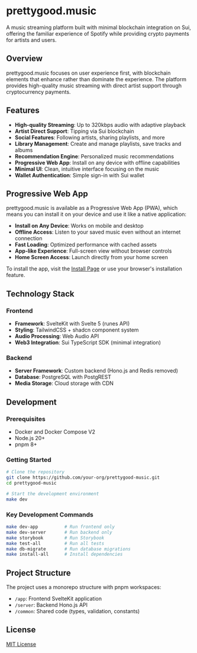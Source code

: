# prettygood.music

A music streaming platform built with minimal blockchain integration on Sui, offering the familiar experience of Spotify while providing crypto payments for artists and users.

## Overview

prettygood.music focuses on user experience first, with blockchain elements that enhance rather than dominate the experience. The platform provides high-quality music streaming with direct artist support through cryptocurrency payments.

## Features

- **High-quality Streaming**: Up to 320kbps audio with adaptive playback
- **Artist Direct Support**: Tipping via Sui blockchain
- **Social Features**: Following artists, sharing playlists, and more
- **Library Management**: Create and manage playlists, save tracks and albums
- **Recommendation Engine**: Personalized music recommendations
- **Progressive Web App**: Install on any device with offline capabilities
- **Minimal UI**: Clean, intuitive interface focusing on the music
- **Wallet Authentication**: Simple sign-in with Sui wallet

## Progressive Web App

prettygood.music is available as a Progressive Web App (PWA), which means you can install it on your device and use it like a native application:

- **Install on Any Device**: Works on mobile and desktop
- **Offline Access**: Listen to your saved music even without an internet connection
- **Fast Loading**: Optimized performance with cached assets
- **App-like Experience**: Full-screen view without browser controls
- **Home Screen Access**: Launch directly from your home screen

To install the app, visit the [Install Page](/install) or use your browser's installation feature.

## Technology Stack

### Frontend
- **Framework**: SvelteKit with Svelte 5 (runes API)
- **Styling**: TailwindCSS + shadcn component system
- **Audio Processing**: Web Audio API
- **Web3 Integration**: Sui TypeScript SDK (minimal integration)

### Backend
- **Server Framework**: Custom backend (Hono.js and Redis removed)
- **Database**: PostgreSQL with PostgREST
- **Media Storage**: Cloud storage with CDN

## Development

### Prerequisites
- Docker and Docker Compose V2
- Node.js 20+
- pnpm 8+

### Getting Started
```bash
# Clone the repository
git clone https://github.com/your-org/prettygood-music.git
cd prettygood-music

# Start the development environment
make dev
```

### Key Development Commands
```bash
make dev-app          # Run frontend only
make dev-server       # Run backend only
make storybook        # Run Storybook
make test-all         # Run all tests
make db-migrate       # Run database migrations
make install-all      # Install dependencies
```

## Project Structure

The project uses a monorepo structure with pnpm workspaces:

- `/app`: Frontend SvelteKit application
- `/server`: Backend Hono.js API
- `/common`: Shared code (types, validation, constants)

## License

[MIT License](LICENSE)
